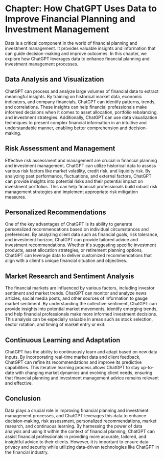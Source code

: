 Chapter: How ChatGPT Uses Data to Improve Financial Planning and Investment Management
======================================================================================

Data is a critical component in the world of financial planning and investment management. It provides valuable insights and information that can guide decision-making and improve outcomes. In this chapter, we explore how ChatGPT leverages data to enhance financial planning and investment management processes.

Data Analysis and Visualization
-------------------------------

ChatGPT can process and analyze large volumes of financial data to extract meaningful insights. By training on historical market data, economic indicators, and company financials, ChatGPT can identify patterns, trends, and correlations. These insights can help financial professionals make informed decisions when it comes to asset allocation, portfolio rebalancing, and investment strategies. Additionally, ChatGPT can use data visualization techniques to present complex financial information in an intuitive and understandable manner, enabling better comprehension and decision-making.

Risk Assessment and Management
------------------------------

Effective risk assessment and management are crucial in financial planning and investment management. ChatGPT can utilize historical data to assess various risk factors like market volatility, credit risk, and liquidity risk. By analyzing past performance, fluctuations, and external factors, ChatGPT can provide insights into potential risks and their potential impact on investment portfolios. This can help financial professionals build robust risk management strategies and implement appropriate risk mitigation measures.

Personalized Recommendations
----------------------------

One of the key advantages of ChatGPT is its ability to generate personalized recommendations based on individual circumstances and preferences. By analyzing client data such as financial goals, risk tolerance, and investment horizon, ChatGPT can provide tailored advice and investment recommendations. Whether it's suggesting specific investment products, asset allocation strategies, or retirement planning options, ChatGPT can leverage data to deliver customized recommendations that align with a client's unique financial situation and objectives.

Market Research and Sentiment Analysis
--------------------------------------

The financial markets are influenced by various factors, including investor sentiment and market trends. ChatGPT can monitor and analyze news articles, social media posts, and other sources of information to gauge market sentiment. By understanding the collective sentiment, ChatGPT can provide insights into potential market movements, identify emerging trends, and help financial professionals make more informed investment decisions. This analysis can be especially valuable in areas such as stock selection, sector rotation, and timing of market entry or exit.

Continuous Learning and Adaptation
----------------------------------

ChatGPT has the ability to continuously learn and adapt based on new data inputs. By incorporating real-time market data and client feedback, ChatGPT can refine its recommendations and improve its predictive capabilities. This iterative learning process allows ChatGPT to stay up-to-date with changing market dynamics and evolving client needs, ensuring that financial planning and investment management advice remains relevant and effective.

Conclusion
----------

Data plays a crucial role in improving financial planning and investment management processes, and ChatGPT leverages this data to enhance decision-making, risk assessment, personalized recommendations, market research, and continuous learning. By harnessing the power of data analysis and using it within the context of financial planning, ChatGPT can assist financial professionals in providing more accurate, tailored, and insightful advice to their clients. However, it is important to ensure data privacy and security while utilizing data-driven technologies like ChatGPT in the financial industry.
